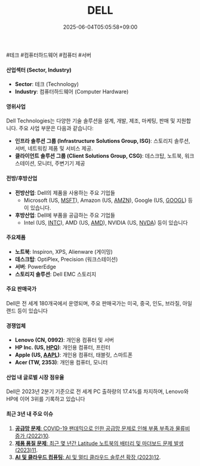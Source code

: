 ﻿---
title: "DELL"
date: 2025-06-04T05:05:58+09:00
lastmod: 2025-06-04T05:05:58+09:00
type: docs
sidebar:
  open: true
weight: 271
---
<div style="display:none">
  <meta property="article:published_time" content="2025-06-03T20:05:58Z" />
  <meta property="article:modified_time" content="2025-06-03T20:05:58Z" />
</div>
#테크 #컴퓨터하드웨어 #컴퓨터 #서버 

#### 산업섹터 (Sector, Industry)

- **Sector**: 테크 (Technology)
- **Industry**: 컴퓨터하드웨어 (Computer Hardware)

#### 영위사업

Dell Technologies는 다양한 기술 솔루션을 설계, 개발, 제조, 마케팅, 판매 및 지원합니다. 주요 사업 부문은 다음과 같습니다:

- **인프라 솔루션 그룹 (Infrastructure Solutions Group, ISG)**: 스토리지 솔루션, 서버, 네트워킹 제품 및 서비스 제공.
- **클라이언트 솔루션 그룹 (Client Solutions Group, CSG)**: 데스크탑, 노트북, 워크스테이션, 모니터, 주변기기 제공

#### 전방/후방산업

- **전방산업**: Dell의 제품을 사용하는 주요 기업들
	-  Microsoft (US, [MSFT](/company-analysis/msft/)), Amazon (US, [AMZN](/company-analysis/amzn/)), Google (US, [GOOGL](/company-analysis/googl/)) 등이 있습니다.
- **후방산업**: Dell에 부품을 공급하는 주요 기업들
	-  Intel (US, [INTC](/company-analysis/intc/)), AMD (US, [AMD](/company-analysis/amd/)), NVIDIA (US, [NVDA](/company-analysis/nvda/)) 등이 있습니다

#### 주요제품

- **노트북**: Inspiron, XPS, Alienware (게이밍)
- **데스크탑**: OptiPlex, Precision (워크스테이션)
- **서버**: PowerEdge
- **스토리지 솔루션**: Dell EMC 스토리지

#### 주요 판매국가

Dell은 전 세계 180개국에서 운영되며, 주요 판매국가는 미국, 중국, 인도, 브라질, 아일랜드 등이 있습니다

#### 경쟁업체

- **Lenovo (CN, 0992)**: 개인용 컴퓨터 및 서버
- **HP Inc. (US, [HPQ](/company-analysis/hpq/))**: 개인용 컴퓨터, 프린터
- **Apple (US, [AAPL](/company-analysis/aapl/))**: 개인용 컴퓨터, 태블릿, 스마트폰
- **Acer (TW, 2353)**: 개인용 컴퓨터, 모니터

#### 산업 내 글로벌 시장 점유율

Dell은 2023년 2분기 기준으로 전 세계 PC 출하량의 17.4%를 차지하며, Lenovo와 HP에 이어 3위를 기록하고 있습니다

#### 최근 3년 내 주요 이슈

1. [**공급망 문제**: COVID-19 팬데믹으로 인한 공급망 문제로 인해 부품 부족과 물류비 증가 (2022)](https://finance.yahoo.com/quote/DELL/)[10](https://www.theregister.com/2022/02/25/dell_q4_2022/).
2. [**제품 품질 문제**: 최근 몇 년간 Latitude 노트북의 배터리 및 마더보드 문제 발생 (2023)](https://finance.yahoo.com/quote/DELL/)[11](https://community.spiceworks.com/t/dell-laptop-quality-falling-over-last-three-years/736612).
3. [**AI 및 클라우드 컴퓨팅**: AI 및 멀티 클라우드 솔루션 확장 (2023)](https://finance.yahoo.com/quote/DELL/)[12](https://www.crn.com/news/channel-news/the-10-top-dell-technologies-news-stories-of-2023-so-far).
